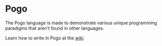Pogo
====

The Pogo language is made to demonstrate various unique programming paradigms that aren't found in other languages.

Learn how to write in Pogo at the [wiki](https://github.com/nrubin29/Pogo/wiki).